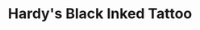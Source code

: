 ---
title: "Hardy's Black Inked Tattoo"
url: /bad-lauterberg-im-harz/hardys-black-inked-tattoo/
shop: Tattoo
---